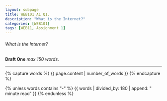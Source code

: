 ```yaml
---
layout: subpage
title: WEB101 A1 Q1.
description: "What is the Internet?"
categories: [WEB101]
tags: [WEB11, Assignment 1]
---
```


###### What is the Internet?

**Draft One** *max 150 words*.


---

{% capture words %}
  {{ page.content | number_of_words }}
{% endcapture %}

{% unless words contains "-" %}
  {{ words | divided_by: 180 | append: " minute read" }}
{% endunless %}

